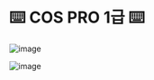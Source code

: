 # ⌨️ COS PRO 1급 ⌨️

![image](https://user-images.githubusercontent.com/48934537/90975532-ff905100-e56f-11ea-854d-7a73a89f351f.png)

![image](https://user-images.githubusercontent.com/48934537/90975598-a2e16600-e570-11ea-9cd9-72af8a68ac20.png)
